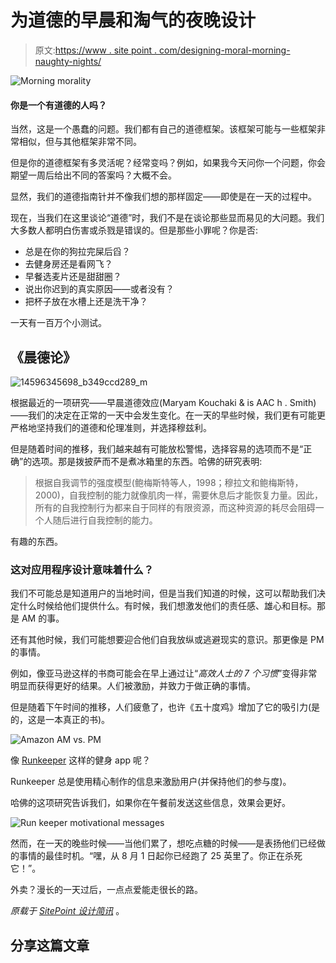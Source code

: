 # 为道德的早晨和淘气的夜晚设计

> 原文:[https://www . site point . com/designing-moral-morning-naughty-nights/](https://www.sitepoint.com/designing-moral-mornings-naughty-nights/)

![Morning morality ](../Images/e4cea704dcf83b1e15a00ed5b20a99dc.png)

#### 你是一个有道德的人吗？

当然，这是一个愚蠢的问题。我们都有自己的道德框架。该框架可能与一些框架非常相似，但与其他框架非常不同。

但是你的道德框架有多灵活呢？经常变吗？例如，如果我今天问你一个问题，你会期望一周后给出不同的答案吗？大概不会。

显然，我们的道德指南针并不像我们想的那样固定——即使是在一天的过程中。

现在，当我们在这里谈论“道德”时，我们不是在谈论那些显而易见的大问题。我们大多数人都明白伤害或杀戮是错误的。但是那些小罪呢？你是否:

*   总是在你的狗拉完屎后舀？
*   去健身房还是看网飞？
*   早餐选麦片还是甜甜圈？
*   说出你迟到的真实原因——或者没有？
*   把杯子放在水槽上还是洗干净？

一天有一百万个小测试。

## 《晨德论》

![14596345698_b349ccd289_m](../Images/8a1a3ef4390790a6c30c82ab866a184e.png)

根据最近的一项研究——早晨道德效应(Maryam Kouchaki & is AAC h . Smith)——我们的决定在正常的一天中会发生变化。在一天的早些时候，我们更有可能更严格地坚持我们的道德和伦理准则，并选择穆兹利。

但是随着时间的推移，我们越来越有可能放松警惕，选择容易的选项而不是“正确”的选项。那是拨披萨而不是煮冰箱里的东西。哈佛的研究表明:

> 根据自我调节的强度模型(鲍梅斯特等人，1998；穆拉文和鲍梅斯特，2000)，自我控制的能力就像肌肉一样，需要休息后才能恢复力量。因此，所有的自我控制行为都来自于同样的有限资源，而这种资源的耗尽会阻碍一个人随后进行自我控制的能力。

有趣的东西。

### 这对应用程序设计意味着什么？

我们不可能总是知道用户的当地时间，但是当我们知道的时候，这可以帮助我们决定什么时候给他们提供什么。有时候，我们想激发他们的责任感、雄心和目标。那是 AM 的事。

还有其他时候，我们可能想要迎合他们自我放纵或逃避现实的意识。那更像是 PM 的事情。

例如，像亚马逊这样的书商可能会在早上通过让“*高效人士的 7 个习惯*”变得非常明显而获得更好的结果。人们被激励，并致力于做正确的事情。

但是随着下午时间的推移，人们疲惫了，也许《五十度鸡》增加了它的吸引力(是的，这是一本真正的书)。

![Amazon AM vs. PM](../Images/535b467264e95cdfc1e0949c4227d780.png)

像 [Runkeeper](https://runkeeper.com/) 这样的健身 app 呢？

Runkeeper 总是使用精心制作的信息来激励用户(并保持他们的参与度)。

哈佛的这项研究告诉我们，如果你在午餐前发送这些信息，效果会更好。

![Run keeper motivational messages](../Images/20530f02fb0fa15cda021ad53ffb7e33.png)

然而，在一天的晚些时候——当他们累了，想吃点糖的时候——是表扬他们已经做的事情的最佳时机。“嘿，从 8 月 1 日起你已经跑了 25 英里了。你正在杀死它！”。

外卖？漫长的一天过后，一点点爱能走很长的路。

*原载于 [SitePoint 设计简讯](https://www.sitepoint.com/newsletter/)* 。

## 分享这篇文章